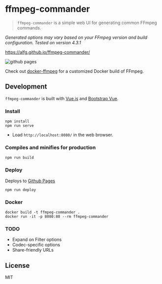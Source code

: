 # ffmpeg-commander
> `ffmpeg-commander` is a simple web UI for generating common FFmpeg commands.

*Generated options may vary based on your FFmpeg version and build configuration. Tested on version 4.3.1*

https://alfg.github.io/ffmpeg-commander/

![github pages](https://github.com/alfg/ffmpeg-commander/workflows/github%20pages/badge.svg)

Check out [docker-ffmpeg](https://github.com/alfg/docker-ffmpeg) for a customized Docker build of FFmpeg.

## Development
`ffmpeg-commander` is built with [Vue.js](https://vuejs.org) and [Bootstrap Vue](https://bootstrap-vue.org/).

### Install
```
npm install
npm run serve
```
* Load `http://localhost:8080/` in the web browser.

### Compiles and minifies for production
```
npm run build
```

### Deploy
Deploys to [Github Pages](https://pages.github.com/)
```
npm run deploy
```

### Docker
```
docker build -t ffmpeg-commander .
docker run -it -p 8080:80 --rm ffmpeg-commander
```

### TODO
* Expand on Filter options
* Codec-specific options
* Share-friendly URLs

## License
MIT
